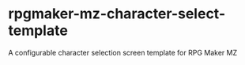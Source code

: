 # rpgmaker-mz-character-select-template
A configurable character selection screen template for RPG Maker MZ
